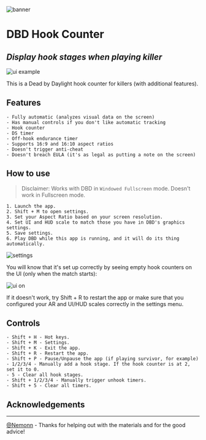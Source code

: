 ![banner](https://imgur.com/a/s97m2gE)
# DBD Hook Counter
## *Display hook stages when playing killer*
![ui example](https://imgur.com/a/7cPc0tD)

This is a Dead by Daylight hook counter for killers (with additional features).

## Features

    - Fully automatic (analyzes visual data on the screen)
    - Has manual controls if you don't like automatic tracking
    - Hook counter
    - DS timer
    - Off-hook endurance timer
    - Supports 16:9 and 16:10 aspect ratios
    - Doesn't trigger anti-cheat
    - Doesn't breach EULA (it's as legal as putting a note on the screen)

## How to use
> Disclaimer: Works with DBD in `Windowed Fullscreen` mode. Doesn't work in Fullscreen mode. 

    1. Launch the app.
    2. Shift + M to open settings.
    3. Set your Aspect Ratio based on your screen resolution.
    4. Set UI and HUD scale to match those you have in DBD's graphics settings.
    5. Save settings.
    6. Play DBD while this app is running, and it will do its thing automatically.

![settings](https://imgur.com/a/PzCrl1V)

You will know that it's set up correctly by seeing empty hook counters on the UI (only when the match starts):

![ui on](https://imgur.com/a/9RzcC1V)

If it doesn't work, try Shift + R to restart the app or make sure that you configured your AR and UI/HUD scales correctly in the settings menu.



## Controls
	- Shift + H - Hot keys.
	- Shift + M - Settings.
	- Shift + K - Exit the app.
	- Shift + R - Restart the app.
	- Shift + P - Pause/Unpause the app (if playing survivor, for example)
	- 1/2/3/4 - Manually add a hook stage. If the hook counter is at 2, set it to 0.
	- 5 - Clear all hook stages.
	- Shift + 1/2/3/4 - Manually trigger unhook timers.
	- Shift + 5 - Clear all timers.

## Acknowledgements
---

[@Nemonn](https://github.com/nemonn) - Thanks for helping out with the materials and for the good advice!
